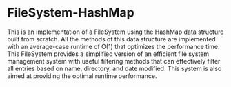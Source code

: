 # FileSystem-HashMap

This is an implementation of a FileSystem using the HashMap data structure built from scratch. All the methods of this data structure are implemented with an average-case runtime of O(1) that optimizes the performance time. This FileSystem provides a simplified version of an efficient file system management system with useful filtering methods that can effectively filter all entries based on name, directory, and date modified. This system is also aimed at providing the optimal runtime performance.
